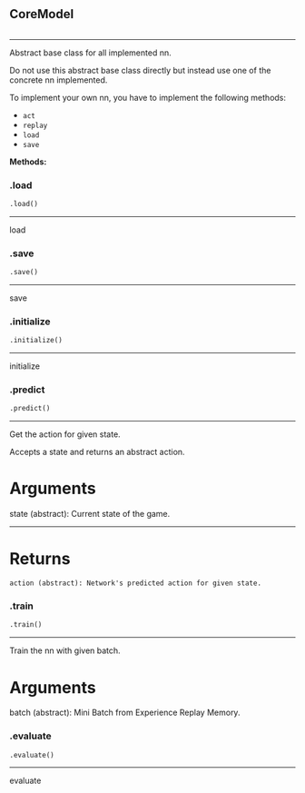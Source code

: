 #


## CoreModel
```python

```


---
Abstract base class for all implemented nn.

Do not use this abstract base class directly
but instead use one of the concrete nn implemented.

To implement your own nn, you have to implement the following methods:

- `act`
- `replay`
- `load`
- `save`


**Methods:**


### .load
```python
.load()
```

---
load

### .save
```python
.save()
```

---
save

### .initialize
```python
.initialize()
```

---
initialize

### .predict
```python
.predict()
```

---
Get the action for given state.

Accepts a state and returns an abstract action.

# Arguments
state (abstract): Current state of the game.

---
# Returns
    action (abstract): Network's predicted action for given state.

### .train
```python
.train()
```

---
Train the nn with given batch.

# Arguments
batch (abstract): Mini Batch from Experience Replay Memory.

### .evaluate
```python
.evaluate()
```

---
evaluate
